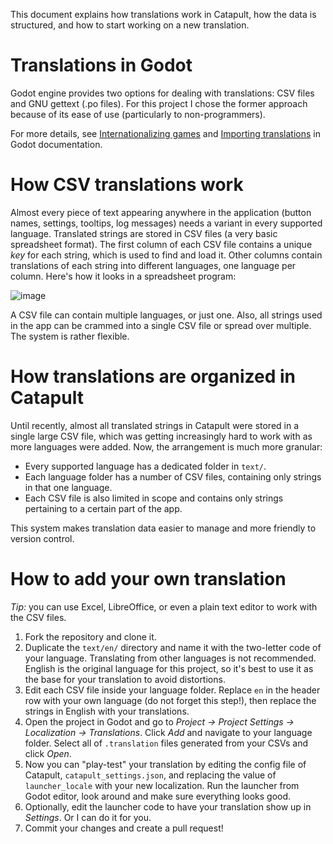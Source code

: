 This document explains how translations work in Catapult, how the data is structured, and how to start working on a new translation.

# Translations in Godot

Godot engine provides two options for dealing with translations: CSV files and GNU gettext (.po files). For this project I chose the former approach because of its ease of use (particularly to non-programmers).

For more details, see [Internationalizing games](https://docs.godotengine.org/en/stable/tutorials/i18n/internationalizing_games.html) and [Importing translations](https://docs.godotengine.org/en/stable/tutorials/assets_pipeline/importing_translations.html#doc-importing-translations) in Godot documentation.

# How CSV translations work

Almost every piece of text appearing anywhere in the application (button names, settings, tooltips, log messages) needs a variant in every supported language. Translated strings are stored in CSV files (a very basic spreadsheet format). The first column of each CSV file contains a unique _key_ for each string, which is used to find and load it. Other columns contain translations of each string into different languages, one language per column. Here's how it looks in a spreadsheet program:

![image](https://user-images.githubusercontent.com/19731636/158029071-3c2b12ba-0d8b-43df-ab80-5511f2f04574.png)

A CSV file can contain multiple languages, or just one. Also, all strings used in the app can be crammed into a single CSV file or spread over multiple. The system is rather flexible.

# How translations are organized in Catapult

Until recently, almost all translated strings in Catapult were stored in a single large CSV file, which was getting increasingly hard to work with as more languages were added. Now, the arrangement is much more granular:

- Every supported language has a dedicated folder in `text/`.
- Each language folder has a number of CSV files, containing only strings in that one language.
- Each CSV file is also limited in scope and contains only strings pertaining to a certain part of the app.

This system makes translation data easier to manage and more friendly to version control.

# How to add your own translation

_Tip:_ you can use Excel, LibreOffice, or even a plain text editor to work with the CSV files.

1. Fork the repository and clone it.
2. Duplicate the `text/en/` directory and name it with the two-letter code of your language. Translating from other languages is not recommended. English is the original language for this project, so it's best to use it as the base for your translation to avoid distortions.
3. Edit each CSV file inside your language folder. Replace `en` in the header row with your own language (do not forget this step!), then replace the strings in English with your translations.
4. Open the project in Godot and go to _Project → Project Settings → Localization → Translations_. Click _Add_ and navigate to your language folder. Select all of `.translation` files generated from your CSVs and click _Open_.
5. Now you can "play-test" your translation by editing the config file of Catapult, `catapult_settings.json`, and replacing the value of `launcher_locale` with your new localization. Run the launcher from Godot editor, look around and make sure everything looks good.
6. Optionally, edit the launcher code to have your translation show up in _Settings_. Or I can do it for you.
7. Commit your changes and create a pull request!
